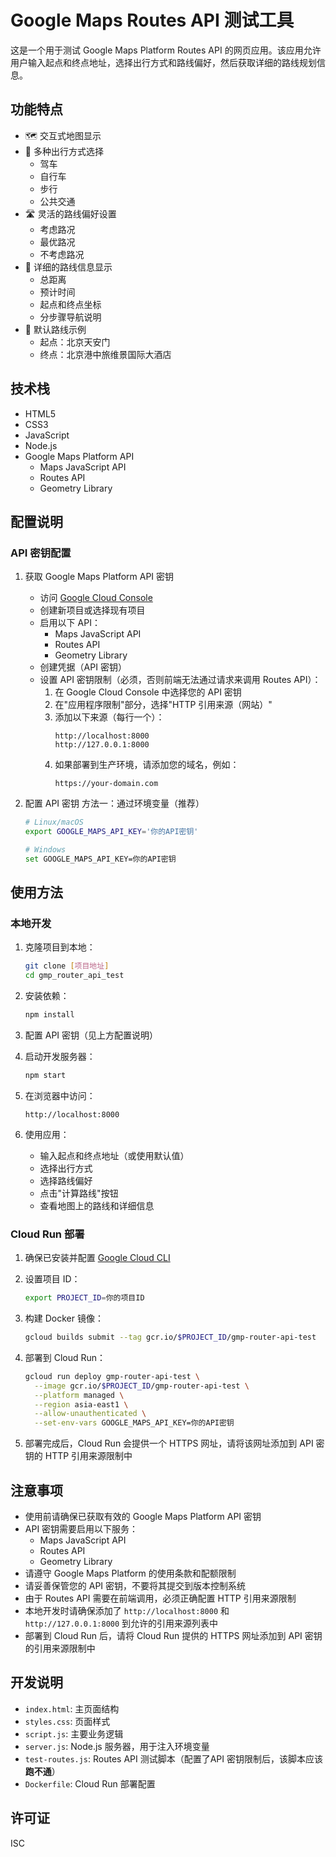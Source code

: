 # Google Maps Routes API 测试工具

这是一个用于测试 Google Maps Platform Routes API 的网页应用。该应用允许用户输入起点和终点地址，选择出行方式和路线偏好，然后获取详细的路线规划信息。

## 功能特点

- 🗺️ 交互式地图显示
- 🚗 多种出行方式选择
  - 驾车
  - 自行车
  - 步行
  - 公共交通
- 🛣️ 灵活的路线偏好设置
  - 考虑路况
  - 最优路况
  - 不考虑路况
- 📝 详细的路线信息显示
  - 总距离
  - 预计时间
  - 起点和终点坐标
  - 分步骤导航说明
- 🎯 默认路线示例
  - 起点：北京天安门
  - 终点：北京港中旅维景国际大酒店

## 技术栈

- HTML5
- CSS3
- JavaScript
- Node.js
- Google Maps Platform API
  - Maps JavaScript API
  - Routes API
  - Geometry Library

## 配置说明

### API 密钥配置

1. 获取 Google Maps Platform API 密钥
   - 访问 [Google Cloud Console](https://console.cloud.google.com/)
   - 创建新项目或选择现有项目
   - 启用以下 API：
     - Maps JavaScript API
     - Routes API
     - Geometry Library
   - 创建凭据（API 密钥）
   - 设置 API 密钥限制（必须，否则前端无法通过请求来调用 Routes API）：
     1. 在 Google Cloud Console 中选择您的 API 密钥
     2. 在"应用程序限制"部分，选择"HTTP 引用来源（网站）"
     3. 添加以下来源（每行一个）：
        ```
        http://localhost:8000
        http://127.0.0.1:8000
        ```
     4. 如果部署到生产环境，请添加您的域名，例如：
        ```
        https://your-domain.com
        ```

2. 配置 API 密钥
   方法一：通过环境变量（推荐）
   ```bash
   # Linux/macOS
   export GOOGLE_MAPS_API_KEY='你的API密钥'
   
   # Windows
   set GOOGLE_MAPS_API_KEY=你的API密钥
   ```

## 使用方法

### 本地开发

1. 克隆项目到本地：
   ```bash
   git clone [项目地址]
   cd gmp_router_api_test
   ```

2. 安装依赖：
   ```bash
   npm install
   ```

3. 配置 API 密钥（见上方配置说明）

4. 启动开发服务器：
   ```bash
   npm start
   ```

5. 在浏览器中访问：
   ```
   http://localhost:8000
   ```

6. 使用应用：
   - 输入起点和终点地址（或使用默认值）
   - 选择出行方式
   - 选择路线偏好
   - 点击"计算路线"按钮
   - 查看地图上的路线和详细信息

### Cloud Run 部署

1. 确保已安装并配置 [Google Cloud CLI](https://cloud.google.com/sdk/docs/install)

2. 设置项目 ID：
   ```bash
   export PROJECT_ID=你的项目ID
   ```

3. 构建 Docker 镜像：
   ```bash
   gcloud builds submit --tag gcr.io/$PROJECT_ID/gmp-router-api-test
   ```

4. 部署到 Cloud Run：
   ```bash
   gcloud run deploy gmp-router-api-test \
     --image gcr.io/$PROJECT_ID/gmp-router-api-test \
     --platform managed \
     --region asia-east1 \
     --allow-unauthenticated \
     --set-env-vars GOOGLE_MAPS_API_KEY=你的API密钥
   ```

5. 部署完成后，Cloud Run 会提供一个 HTTPS 网址，请将该网址添加到 API 密钥的 HTTP 引用来源限制中

## 注意事项

- 使用前请确保已获取有效的 Google Maps Platform API 密钥
- API 密钥需要启用以下服务：
  - Maps JavaScript API
  - Routes API
  - Geometry Library
- 请遵守 Google Maps Platform 的使用条款和配额限制
- 请妥善保管您的 API 密钥，不要将其提交到版本控制系统
- 由于 Routes API 需要在前端调用，必须正确配置 HTTP 引用来源限制
- 本地开发时请确保添加了 `http://localhost:8000` 和 `http://127.0.0.1:8000` 到允许的引用来源列表中
- 部署到 Cloud Run 后，请将 Cloud Run 提供的 HTTPS 网址添加到 API 密钥的引用来源限制中

## 开发说明

- `index.html`: 主页面结构
- `styles.css`: 页面样式
- `script.js`: 主要业务逻辑
- `server.js`: Node.js 服务器，用于注入环境变量
- `test-routes.js`: Routes API 测试脚本（配置了API 密钥限制后，该脚本应该**跑不通**）
- `Dockerfile`: Cloud Run 部署配置

## 许可证

ISC 